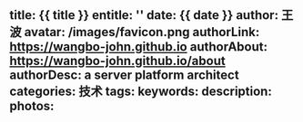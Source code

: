 title: {{ title }}
entitle: ''
date: {{ date }}
author: 王波
avatar: /images/favicon.png
authorLink: https://wangbo-john.github.io
authorAbout: https://wangbo-john.github.io/about
authorDesc: a server platform architect
categories: 技术
tags: 
keywords: 
description: 
photos: 
---

